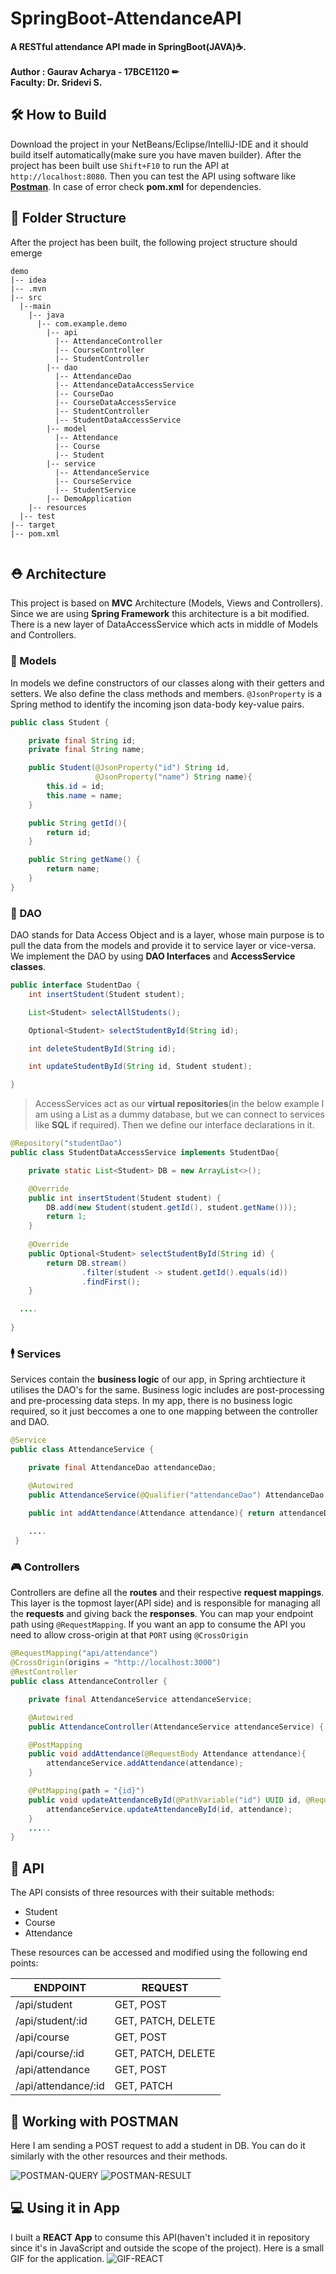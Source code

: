 # SpringBoot-AttendanceAPI
**A RESTful attendance API made in SpringBoot(JAVA)☕.**<br /><br />
**Author : Gaurav Acharya - 17BCE1120 ✏**<br />
**Faculty: Dr. Sridevi S.**
## 🛠 How to Build
Download the project in your NetBeans/Eclipse/IntelliJ-IDE and it should build itself automatically(make sure you have maven builder). After the project has been built use `Shift+F10` to run the API at `http://localhost:8080`. Then you can test the API using software like [**Postman**](https://www.postman.com/). In case of error check **pom.xml** for dependencies.
## 📂 Folder Structure
After the project has been built, the following project structure should emerge
```
demo
|-- idea
|-- .mvn
|-- src
  |--main
    |-- java
      |-- com.example.demo
        |-- api
          |-- AttendanceController
          |-- CourseController
          |-- StudentController
        |-- dao
          |-- AttendanceDao
          |-- AttendanceDataAccessService
          |-- CourseDao
          |-- CourseDataAccessService
          |-- StudentController  
          |-- StudentDataAccessService 
        |-- model
          |-- Attendance
          |-- Course
          |-- Student
        |-- service
          |-- AttendanceService
          |-- CourseService
          |-- StudentService
        |-- DemoApplication
    |-- resources
  |-- test
|-- target
|-- pom.xml
    
```
## ⛑ Architecture
This project is based on **MVC** Architecture (Models, Views and Controllers). Since we are using **Spring Framework** this architecture is a bit modified. There is a new layer of DataAccessService which acts in middle of Models and Controllers.
### 🦴 Models
In models we define constructors of our classes along with their getters and setters. We also define the class methods and members. `@JsonProperty` is a Spring method to identify the incoming json data-body key-value pairs.
```java
public class Student {

    private final String id;
    private final String name;

    public Student(@JsonProperty("id") String id,
                   @JsonProperty("name") String name){
        this.id = id;
        this.name = name;
    }

    public String getId(){
        return id;
    }

    public String getName() {
        return name;
    }
}

```
### 🏬 DAO
DAO stands for Data Access Object and is a layer, whose main purpose is to pull the data from the models and provide it to service layer or vice-versa. We implement the DAO by using **DAO Interfaces** and **AccessService classes**.

```java
public interface StudentDao {
    int insertStudent(Student student);

    List<Student> selectAllStudents();

    Optional<Student> selectStudentById(String id);

    int deleteStudentById(String id);

    int updateStudentById(String id, Student student);

}
```
> AccessServices act as our **virtual repositories**(in the below example I am using a List as a dummy database, but we can connect to services like **SQL** if required). Then we define our interface declarations in it.
```java
@Repository("studentDao")
public class StudentDataAccessService implements StudentDao{

    private static List<Student> DB = new ArrayList<>();

    @Override
    public int insertStudent(Student student) {
        DB.add(new Student(student.getId(), student.getName()));
        return 1;
    }
    
    @Override
    public Optional<Student> selectStudentById(String id) {
        return DB.stream()
                .filter(student -> student.getId().equals(id))
                .findFirst();
    }

  ....
 
}
```
### 🕴 Services
Services contain the **business logic** of our app, in Spring archtiecture it utilises the DAO's for the same. Business logic includes are post-processing and pre-processing data steps. In my app, there is no business logic required, so it just beccomes a one to one mapping between the controller and DAO.

```java
@Service
public class AttendanceService {

    private final AttendanceDao attendanceDao;

    @Autowired
    public AttendanceService(@Qualifier("attendanceDao") AttendanceDao attendanceDao) { this.attendanceDao = attendanceDao;}

    public int addAttendance(Attendance attendance){ return attendanceDao.insertAttendance(attendance);}
    
    ....
 }
```

### 🎮 Controllers
Controllers are define all the **routes** and their respective **request mappings**. This layer is the topmost layer(API side) and is responsible for managing all the **requests** and giving back the **responses**. You can map your endpoint path using `@RequestMapping`. If you want an app to consume the API you need to allow cross-origin at that `PORT` using `@CrossOrigin`

```java
@RequestMapping("api/attendance")
@CrossOrigin(origins = "http://localhost:3000")
@RestController
public class AttendanceController {

    private final AttendanceService attendanceService;

    @Autowired
    public AttendanceController(AttendanceService attendanceService) { this.attendanceService = attendanceService; }

    @PostMapping
    public void addAttendance(@RequestBody Attendance attendance){
        attendanceService.addAttendance(attendance);
    }

    @PutMapping(path = "{id}")
    public void updateAttendanceById(@PathVariable("id") UUID id, @RequestBody Attendance attendance){
        attendanceService.updateAttendanceById(id, attendance);
    }
    .....
}
```
## 🛒 API
The API consists of three resources with their suitable methods:
 - Student
 - Course
 - Attendance
 
 These resources can be accessed and modified using the following end points:

<center>

| ENDPOINT            	| REQUEST            	|
|---------------------	|--------------------	|
| /api/student        	| GET, POST          	|
| /api/student/:id    	| GET, PATCH, DELETE 	|
| /api/course         	| GET, POST          	|
| /api/course/:id     	| GET, PATCH, DELETE 	|
| /api/attendance     	| GET, POST          	|
| /api/attendance/:id 	| GET, PATCH        	|

</center>

## 📨 Working with POSTMAN
Here I am sending a POST request to add a student in DB. You can do it similarly with the other resources and their methods.

![POSTMAN-QUERY](https://github.com/whateverxforever/SpringBoot-AttendanceAPI/blob/master/assets/postman1.PNG)
![POSTMAN-RESULT](https://github.com/whateverxforever/SpringBoot-AttendanceAPI/blob/master/assets/postman2.PNG)

## 💻 Using it in App
I built a **REACT App** to consume this API(haven't included it in repository since it's in JavaScript and outside the scope of the project). Here is a small GIF for the application.
![GIF-REACT](https://github.com/whateverxforever/SpringBoot-AttendanceAPI/blob/master/assets/working.gif)

